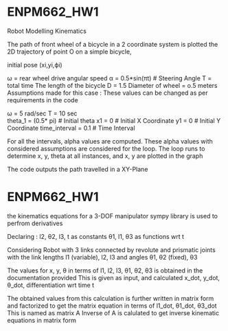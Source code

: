 # ENPM662_HW1
Robot Modelling Kinematics

The path of front wheel of a bicycle in a 2 coordinate system is plotted
the 2D trajectory of point O on a simple bicycle,

initial pose (xi,yi,ϕi)

ω = rear wheel drive angular speed 
α = 0.5*sin(πt)     # Steering Angle
T = total time
The length of the bicycle D = 1.5
Diameter of wheel = o.5 meters
Assumptions made for this case :  These values can be changed as per requirements in the code

ω = 5 rad/sec 
T = 10 sec               
theta_1 = (0.5* pi)         # Initial theta 
x1 = 0                      # Initial X Coordinate
y1 = 0                      # Initial Y Coordinate
time_interval = 0.1         # Time Interval

For all the intervals, alpha values are computed. These alpha values with considered assumptions are considered for the loop.
The loop runs to determine x, y, theta at all instances, and x, y are plotted in the graph

The code outputs the path travelled in a XY-Plane

# ENPM662_HW1
the kinematics equations for a 3-DOF manipulator
sympy library is used to perfrom derivatives

Declaring :
l2, θ2, l3, t as constants 
θ1, l1, θ3 as functions wrt t

Considering Robot with 3 links connected by revolute and prismatic joints with the link lengths l1 (variable), l2, l3 and angles θ1, θ2 (fixed), θ3

The values for x, y, θ in terms of l1, l2, l3, θ1, θ2, θ3 is obtained in the documentation provided
This is given as input, and calculated x_dot, y_dot, θ_dot, differentiation wrt time t

The obtained values from this calculation is further written in matrix form and factorized to get the matrix equation in terms of l1_dot, θ1_dot, θ3_dot
This is named as matrix A
Inverse of A is calulated to get inverse kinematic equations in matrix form
